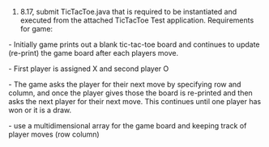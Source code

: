 1. 8.17, submit TicTacToe.java that is required to be instantiated and executed from the attached TicTacToe Test application. Requirements for game:
<p>
     - Initially game prints out a blank tic-tac-toe board and continues to update (re-print) the game board after each players move.
<p>
     - First player is assigned X and second player O
<p>
     - The game asks the player for their next move by specifying row and column, and once the player gives those the board is re-printed and then asks the next player for their next move. This continues until one player has won or it is a draw.
<p> 
     - use a multidimensional array for the game board and keeping track of player moves (row column)
